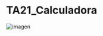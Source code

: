 # TA21_Calculadora

![imagen](https://user-images.githubusercontent.com/9555509/168084146-e2a5e782-7ae5-4f07-a487-4902332d7f3e.png)
